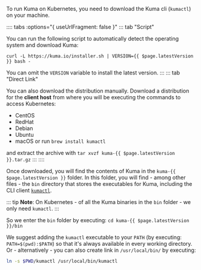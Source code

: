 To run Kuma on Kubernetes, you need to download the Kuma cli (`kumactl`) on your machine.

:::: tabs :options="{ useUrlFragment: false }"
::: tab "Script"

You can run the following script to automatically detect the operating system and download Kuma:

`curl -L https://kuma.io/installer.sh | VERSION={{ $page.latestVersion }} bash -`

You can omit the `VERSION` variable to install the latest version. 
:::
::: tab "Direct Link"

You can also download the distribution manually. Download a distribution for the **client host** from where you will be executing the commands to access Kubernetes:

* <a :href="'https://download.konghq.com/mesh-alpine/kuma-' + $page.latestVersion + '-centos-amd64.tar.gz'">CentOS</a>
* <a :href="'https://download.konghq.com/mesh-alpine/kuma-' + $page.latestVersion + '-rhel-amd64.tar.gz'">RedHat</a>
* <a :href="'https://download.konghq.com/mesh-alpine/kuma-' + $page.latestVersion + '-debian-amd64.tar.gz'">Debian</a>
* <a :href="'https://download.konghq.com/mesh-alpine/kuma-' + $page.latestVersion + '-ubuntu-amd64.tar.gz'">Ubuntu</a>
* <a :href="'https://download.konghq.com/mesh-alpine/kuma-' + $page.latestVersion + '-darwin-amd64.tar.gz'">macOS</a> or run `brew install kumactl`

and extract the archive with `tar xvzf kuma-{{ $page.latestVersion }}.tar.gz`
:::
::::

Once downloaded, you will find the contents of Kuma in the `kuma-{{ $page.latestVersion }}` folder. In this folder, you will find - among other files - the `bin` directory that stores the executables for Kuma, including the CLI client [`kumactl`](../explore/cli.md).

::: tip
**Note**: On Kubernetes - of all the Kuma binaries in the `bin` folder - we only need `kumactl`.
:::

So we enter the `bin` folder by executing: `cd kuma-{{ $page.latestVersion }}/bin`

We suggest adding the `kumactl` executable to your `PATH` (by executing: `PATH=$(pwd):$PATH`) so that it's always available in every working directory. Or - alternatively - you can also create link in `/usr/local/bin/` by executing:

```sh
ln -s $PWD/kumactl /usr/local/bin/kumactl
```
